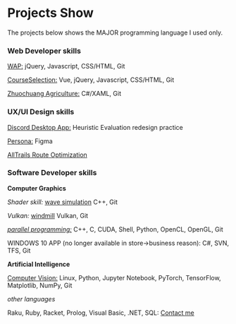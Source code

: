 # Projects Show

The projects below shows the MAJOR programming language I used only. 

### Web Developer skills

[WAP:](https://mo.sci99.com) jQuery, Javascript, CSS/HTML, Git

[CourseSelection:](https://github.com/osuyuanqi/CS565/blob/master/courseVueEdi.html) Vue, jQuery, Javascript, CSS/HTML, Git

[Zhuochuang Agriculture:](https://bit.ly/3osi9tc) C#/XAML, Git

### UX/UI Design skills

[Discord Desktop App:](https://github.com/osuyuanqi/CS565/blob/master/565HW2_HeuEval.pdf) Heuristic Evaluation redesign practice

[Persona:](https://github.com/osuyuanqi/CS565/blob/master/Persona.pdf) Figma

[AllTrails Route Optimization](https://github.com/osuyuanqi/CS565/blob/master/Project%207.%20FInal%20Report.pdf)

### Software Developer skills

**Computer Graphics**

*Shader skill:* [wave simulation](https://media.oregonstate.edu/media/t/1_691hlz8u) C++, Git

*Vulkan:* [windmill](https://media.oregonstate.edu/media/t/0_vfdrmvbe) Vulkan, Git

*[parallel programming:](https://github.com/osuyuanqi/CS575)* C++, C, CUDA, Shell, Python, OpenCL, OpenGL, Git

WINDOWS 10 APP (no longer available in store->business reason): C#, SVN, TFS, Git

**Artificial Intelligence**

[Computer Vision:](https://github.com/osuyuanqi/CS537) Linux, Python, Jupyter Notebook, PyTorch, TensorFlow, Matplotlib, NumPy, Git

*other languages*

Raku, Ruby, Racket, Prolog, Visual Basic, .NET, SQL: [Contact me](mailto:yuanqingxiao@gmail.com)
